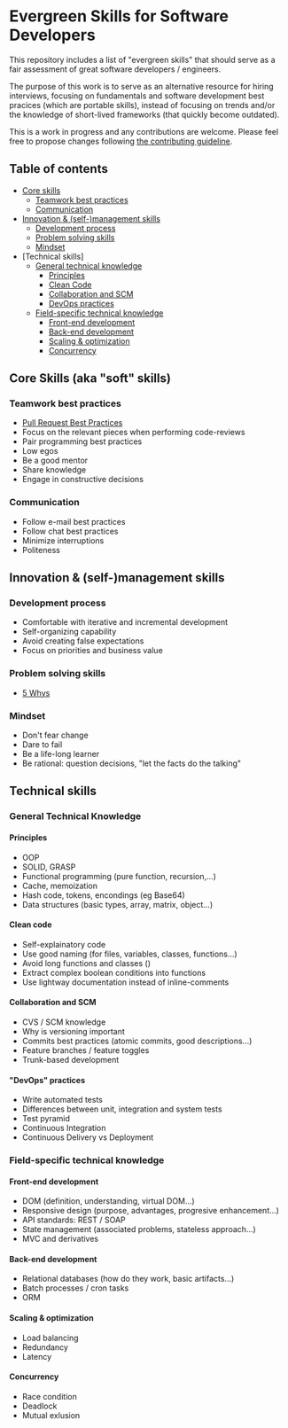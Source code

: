 # Evergreen Skills for Software Developers
This repository includes a list of "evergreen skills" that should serve as a fair assessment of great software developers / engineers.

The purpose of this work is to serve as an alternative resource for hiring interviews, focusing on fundamentals and software development best pracices (which are portable skills), instead of focusing on trends and/or the knowledge of short-lived frameworks (that quickly become outdated).

This is a work in progress and any contributions are welcome. Please feel free to propose changes following [the contributing guideline](CONTRIBUTING.md).

## Table of contents

- [Core skills](#core-skills)
  - [Teamwork best practices](#teamwork-best-practices)
  - [Communication](#communication)
- [Innovation & (self-)management skills](#innovation--self-management-skills)
  - [Development process](#development-process)
  - [Problem solving skills](#problem-solving-skills)
  - [Mindset](#mindset)
- [Technical skills]
  - [General technical knowledge](#general-technical-knowledge)
    - [Principles](#principles)
    - [Clean Code](#clean-code)
    - [Collaboration and SCM](#collaboration-and-SCM)
    - [DevOps practices](#devops-practices)
  - [Field-specific technical knowledge](#field-specific-technical-knowledge)
    - [Front-end development](#front-end-development)
    - [Back-end development](#back-end-development)
    - [Scaling & optimization](#scaling--optimization)
    - [Concurrency](#concurrency)


## Core Skills (aka "soft" skills)

### Teamwork best practices

* [Pull Request Best Practices](https://blog.github.com/2015-01-21-how-to-write-the-perfect-pull-request/)
* Focus on the relevant pieces when performing code-reviews
* Pair programming best practices
* Low egos
* Be a good mentor
* Share knowledge
* Engage in constructive decisions

### Communication

* Follow e-mail best practices
* Follow chat best practices
* Minimize interruptions
* Politeness

## Innovation & (self-)management skills

### Development process

* Comfortable with iterative and incremental development
* Self-organizing capability
* Avoid creating false expectations
* Focus on priorities and business value

### Problem solving skills

* [5 Whys](http://en.wikipedia.org/wiki/5_Whys)

### Mindset

* Don't fear change
* Dare to fail
* Be a life-long learner
* Be rational: question decisions, "let the facts do the talking"

## Technical skills

### General Technical Knowledge

#### Principles
 * OOP
 * SOLID, GRASP
 * Functional programming (pure function, recursion,...)
 * Cache, memoization
 * Hash code, tokens, encondings (eg Base64)
 * Data structures (basic types, array, matrix, object...)

#### Clean code
 * Self-explainatory code
 * Use good naming (for files, variables, classes, functions...)
 * Avoid long functions and classes ()
 * Extract complex boolean conditions into functions
 * Use lightway documentation instead of inline-comments

#### Collaboration and SCM
 * CVS / SCM knowledge
 * Why is versioning important
 * Commits best practices (atomic commits, good descriptions...)
 * Feature branches / feature toggles
 * Trunk-based development

#### "DevOps" practices
 * Write automated tests
 * Differences between unit, integration and system tests
 * Test pyramid
 * Continuous Integration
 * Continuous Delivery vs Deployment

### Field-specific technical knowledge

#### Front-end development
 * DOM (definition, understanding, virtual DOM...)
 * Responsive design (purpose, advantages, progresive enhancement...)
 * API standards: REST / SOAP
 * State management (associated problems, stateless approach...)
 * MVC and derivatives

#### Back-end development
 * Relational databases (how do they work, basic artifacts...)
 * Batch processes / cron tasks
 * ORM

#### Scaling & optimization
 * Load balancing
 * Redundancy
 * Latency

#### Concurrency
 * Race condition
 * Deadlock
 * Mutual exlusion
